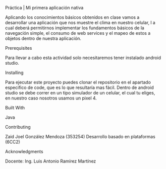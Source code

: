 Práctica | Mi primera aplicación nativa

Aplicando los conocimientos básicos obtenidos en clase vamos a desarrollar una aplicación que nos muestre el clima en nuestro celular, l
a cual deberá permitirnos implementar los fundamentos básicos de la navegación simple, el consumo de web services y el mapeo de estos a 
objetos dentro de nuestra aplicación.

Prerequisites

Para llevar a cabo esta actividad solo necesitaremos tener instalado android studio.

Installing

Para ejecutar este proyecto puedes clonar el repositorio en el apartado especifico de code, que es lo que resultaría mas fácil.
Dentro de android studio se debe correr en un tipo simulador de un celular, el cual tu eliges, en nuestro caso nosotros usamos un pixel 4.

Built With

Java

Contributing

Zaid Joel González Mendoza (353254) Desarrollo basado en plataformas (6CC2)

Acknowledgments

Docente: Ing. Luis Antonio Ramírez Martínez
